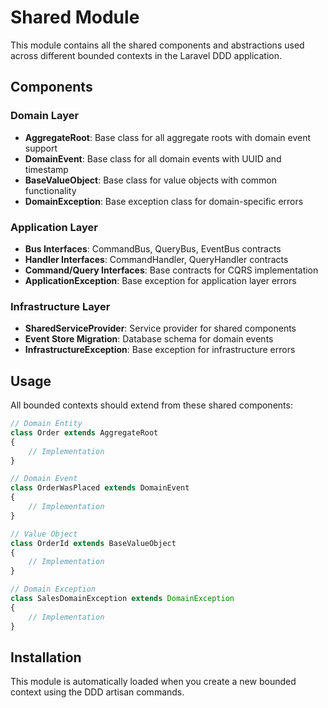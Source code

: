 # Shared Module

This module contains all the shared components and abstractions used across different bounded contexts in the Laravel DDD application.

## Components

### Domain Layer
- **AggregateRoot**: Base class for all aggregate roots with domain event support
- **DomainEvent**: Base class for all domain events with UUID and timestamp
- **BaseValueObject**: Base class for value objects with common functionality
- **DomainException**: Base exception class for domain-specific errors

### Application Layer
- **Bus Interfaces**: CommandBus, QueryBus, EventBus contracts
- **Handler Interfaces**: CommandHandler, QueryHandler contracts
- **Command/Query Interfaces**: Base contracts for CQRS implementation
- **ApplicationException**: Base exception for application layer errors

### Infrastructure Layer
- **SharedServiceProvider**: Service provider for shared components
- **Event Store Migration**: Database schema for domain events
- **InfrastructureException**: Base exception for infrastructure errors

## Usage

All bounded contexts should extend from these shared components:

```php
// Domain Entity
class Order extends AggregateRoot
{
    // Implementation
}

// Domain Event
class OrderWasPlaced extends DomainEvent
{
    // Implementation
}

// Value Object
class OrderId extends BaseValueObject
{
    // Implementation
}

// Domain Exception
class SalesDomainException extends DomainException
{
    // Implementation
}
```

## Installation

This module is automatically loaded when you create a new bounded context using the DDD artisan commands.